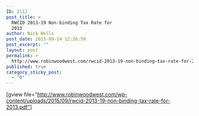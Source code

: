 ```yaml
---
ID: 2112
post_title: >
  RWCID 2013-19 Non-binding Tax Rate for
  2013
author: Nick Wells
post_date: 2015-09-14 12:26:59
post_excerpt: ""
layout: post
permalink: >
  http://www.robinwoodwest.com/rwcid-2013-19-non-binding-tax-rate-for-2013/
published: true
category_sticky_post:
  - "0"
---
```

[gview file="http://www.robinwoodwest.com/wp-content/uploads/2015/09/rwcid-2013-19-non-binding-tax-rate-for-2013.pdf"]